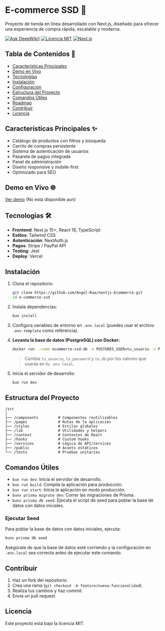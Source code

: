 # E-commerce SSD 🛒

Proyecto de tienda en línea desarrollado con Next.js, diseñado para ofrecer una experiencia de compra rápida, escalable y moderna.

[![Ask DeepWiki](https://deepwiki.com/badge.svg)](https://deepwiki.com/Angel-Raa/nextjs-Ecommerce)] 
[![Licencia MIT](https://img.shields.io/badge/Licencia-MIT-green.svg)](https://opensource.org/licenses/MIT)
[![Next.js](https://img.shields.io/badge/Next.js-13+-black?logo=next.js)](https://nextjs.org/)

## Tabla de Contenidos 📖

- [Características Principales](#características-principales-)
- [Demo en Vivo](#demo-en-vivo-)
- [Tecnologías](#tecnologías-)
- [Instalación](#instalación-)
- [Configuración](#configuración-)
- [Estructura del Proyecto](#estructura-del-proyecto-)
- [Comandos Útiles](#comandos-útiles-)
- [Roadmap](#roadmap-)
- [Contribuir](#contribuir-)
- [Licencia](#licencia-)

## Características Principales ✨

- Catálogo de productos con filtros y búsqueda
- Carrito de compras persistente
- Sistema de autenticación de usuarios
- Pasarela de pagos integrada
- Panel de administración
- Diseño responsive y mobile-first
- Optimizado para SEO

## Demo en Vivo 🌐

[Ver demo]() (No esta  disponible aun)

## Tecnologías 🛠️

- **Frontend**: Next.js 15+, React 18, TypeScript
- **Estilos**: Tailwind CSS 
- **Autenticación**: NextAuth.js
- **Pagos**: Stripe / PayPal API
- **Testing**: Jest
- **Deploy**: Vercel


## Instalación

1. Clona el repositorio:

    ```bash
    git clone https://github.com/Angel-Raa/nextjs-Ecommerce.git
    cd e-commerce-ssd
    ```

2. Instala dependencias:

    ```bash
    bun install
    ```

3. Configura variables de entorno en `.env.local` (puedes usar el archivo `.env.template` como referencia).

4. **Levanta la base de datos (PostgreSQL) con Docker:**

    ```bash
    docker run --name ecommerce-ssd-db -e POSTGRES_USER=tu_usuario -e POSTGRES_PASSWORD=tu_password -e POSTGRES_DB=tu_db -p 5432:5432 -d postgres:15
    ```

    > Cambia `tu_usuario`, `tu_password` y `tu_db` por los valores que usarás en tu `.env.local`.

5. Inicia el servidor de desarrollo:

    ```bash
    bun run dev
    ```

## Estructura del Proyecto

```
/src
│
├── /components         # Componentes reutilizables
├── /pages              # Rutas de la aplicación
├── /styles             # Estilos globales
├── /lib                # Utilidades y helpers
├── /context            # Contextos de React
├── /hooks              # Custom hooks
├── /services           # Lógica de API/services
├── /public             # Assets estáticos
└── /tests              # Pruebas unitarias
```
## Comandos Útiles

- `bun run dev`: Inicia el servidor de desarrollo.
- `bun run build`: Compila la aplicación para producción.
- `bun run start`: Inicia la aplicación en modo producción.
- `bunx prisma migrate dev`: Correr las migraciones de Prisma.
- `bunx prisma db seed`: Ejecuta el script de seed para poblar la base de datos con datos iniciales.

### Ejecutar Seed

Para poblar la base de datos con datos iniciales, ejecuta:

```bash
bunx prisma db seed
```

Asegúrate de que la base de datos esté corriendo y la configuración en `.env.local` sea correcta antes de ejecutar este comando.

## Contribuir

1. Haz un fork del repositorio.
2. Crea una rama (`git checkout -b feature/nueva-funcionalidad`).
3. Realiza tus cambios y haz commit.
4. Envía un pull request.

## Licencia

Este proyecto está bajo la licencia MIT.

